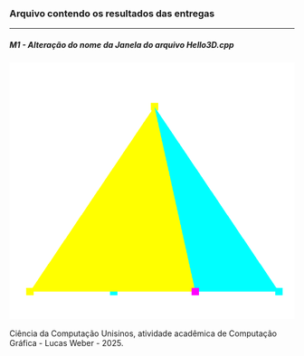 ### Arquivo contendo os resultados das entregas
---
##### M1 - Alteração do nome da Janela do arquivo Hello3D.cpp

![Alteração do nome da Janela do arquivo Hello3D.cpp](image.png)


Ciência da Computação Unisinos, atividade acadêmica de Computação Gráfica - Lucas Weber - 2025.